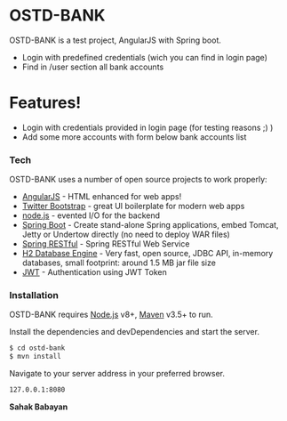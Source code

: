 # OSTD-BANK


OSTD-BANK is a test project, AngularJS with Spring boot.

  - Login with predefined credentials (wich you can find in login page)
  - Find in /user section all bank accounts


# Features!

  - Login with credentials provided in login page (for testing reasons ;) )
  - Add some more accounts with form below bank accounts list

### Tech

OSTD-BANK uses a number of open source projects to work properly:

* [AngularJS] - HTML enhanced for web apps!
* [Twitter Bootstrap] - great UI boilerplate for modern web apps
* [node.js] - evented I/O for the backend
* [Spring Boot] - Create stand-alone Spring applications, embed Tomcat, Jetty or Undertow directly (no need to deploy WAR files)
* [Spring RESTful] - Spring RESTful Web Service
* [H2 Database Engine] - Very fast, open source, JDBC API, in-memory databases, small footprint: around 1.5 MB jar file size
* [JWT] - Authentication using JWT Token

### Installation

OSTD-BANK requires [Node.js](https://nodejs.org/) v8+, [Maven](https://maven.apache.org/download.cgi) v3.5+ to run.

Install the dependencies and devDependencies and start the server.

```sh
$ cd ostd-bank
$ mvn install
```

Navigate to your server address in your preferred browser.

```sh
127.0.0.1:8080
```


**Sahak Babayan**

   [dill]: <https://github.com/joemccann/dillinger>
   [git-repo-url]: <https://github.com/joemccann/dillinger.git>
   [john gruber]: <http://daringfireball.net>
   [df1]: <http://daringfireball.net/projects/markdown/>
   [node.js]: <http://nodejs.org>
   [Twitter Bootstrap]: <http://twitter.github.com/bootstrap/>
   [@tjholowaychuk]: <http://twitter.com/tjholowaychuk>
   [AngularJS]: <http://angularjs.org>
   [H2 Database Engine]: <http://www.h2database.com>
   [Spring Boot]: <https://projects.spring.io/spring-boot/>
   [JWT]:  <https://jwt.io/>
   [Spring RESTful]:  <https://spring.io/guides/gs/rest-service/>



